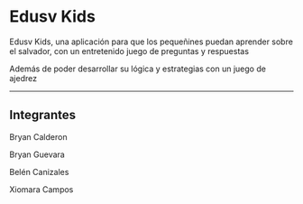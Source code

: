 <h1>Edusv Kids</h1>
<p>Edusv Kids, una aplicación para que los pequeñines puedan aprender sobre el salvador, con un entretenido juego de preguntas y respuestas

Además de poder desarrollar su lógica y estrategias con un juego de ajedrez</p>
<hr>
<h2>Integrantes</h2>
<p>Bryan Calderon</p>
<p>Bryan Guevara</p>
<p>Belén Canizales</p>
<p>Xiomara Campos</p>
